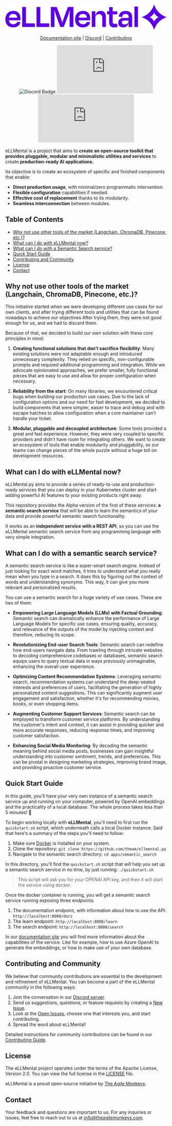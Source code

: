 ![eLLMental](website/static/img/logoellmental.png)

<div align="center">

[Documentation site](https://python.ellmental.com) | [Discord](https://discord.gg/34cBbvjjAx) | [Contributing](website/CONTRIBUTING.md)

</div>

<div align="center">

![Discord Badge](https://img.shields.io/discord/1130503844024029294)
![License Badge](https://img.shields.io/github/license/theam/ellmental.py)
![GitHub issues Badge](https://img.shields.io/github/issues/theam/ellmental.py)

</div>

eLLMental is a project that aims to **create an open-source toolkit that provides pluggable, modular and minimalistic utilities and services** to create **production-ready AI applications.**

Its objective is to create an ecosystem of specific and finished components that enable:

- **Direct production usage**, with minimal/zero programmatic intervention.
- **Flexible configuration** capabilities if needed.
- **Effective cost of replacement** thanks to its modularity.
- **Seamless interconnection** between modules.

## Table of Contents

- [Why not use other tools of the market (Langchain, ChromaDB, Pinecone, etc.)?](#why-not-use-other-tools-of-the-market-langchain-chromadb-pinecone-etc)
- [What can I do with eLLMental now?](#what-can-i-do-with-ellmental-now)
- [What can I do with a Semantic Search service?](#what-can-i-do-with-a-semantic-search-service)
- [Quick Start Guide](#quick-start-guide)
- [Contributing and Community](#contributing-and-community)
- [License](#license)
- [Contact](#contact)

## Why not use other tools of the market (Langchain, ChromaDB, Pinecone, etc.)?

This initiative started when we were developing different use cases for our own clients, and after trying different tools and utilities that can be found nowadays to achieve our objectives
After trying them, they were not good enough for us, and we had to discard them.

Because of that, we decided to build our own solution with these core principles in mind:

1. **Creating functional solutions that don’t sacrifice flexibility**: Many existing solutions were not adaptable enough and introduced unnecessary complexity. They relied on specific, non-configurable prompts and required additional programming and integration. While we advocate opinionated approaches, we prefer smaller, fully functional pieces that are easy to use and allow for proper configuration when necessary.

2. **Reliability from the start**: On many libraries, we encountered critical bugs when building our production use cases. Due to the lack of configuration options and our need for fast development, we decided to build components that were simpler, easier to trace and debug and with escape hatches to allow configuration when a core maintainer can’t handle your ticket.

3. **Modular, pluggable and decoupled architecture**: Some tools provided a great and fast experience. However, they were very coupled to specific providers and didn’t have room for integrating others. We want to create an ecosystem of tools that enable modularity and pluggability, so our teams can change pieces of the whole puzzle without a huge toll on development resources.

## What can I do with eLLMental now?

eLLMental.py aims to provide a series of ready-to-use and production-ready services that you can deploy in your Kubernetes cluster and start adding powerful AI features to your existing products right away.

This repository provides the Alpha version of the first of these services: **a semantic search service** that will be able to learn the semantics of your data and provide powerful semantic search functionality.

It works as an **independent service with a REST API**, so you can use the eLLMental semantic search service from any programming language with very simple integration.

## What can I do with a semantic search service?

A semantic search service is like a super-smart search engine. Instead of just looking for exact word matches, it tries to understand what you really mean when you type in a search. It does this by figuring out the context of words and understanding synonyms. This way, it can give you more relevant and personalized results.

You can use a semantic search for a huge variety of use cases. These are two of them:

- **Empowering Large Language Models (LLMs) with Factual Grounding**: Semantic search can dramatically enhance the performance of Large Language Models for specific use cases, ensuring quality, accuracy, and relevance of the outputs of the model by injecting context and therefore, reducing its scope.

- **Revolutionizing End-user Search Tools**: Semantic search can redefine how end-users navigate data. From trawling through intricate websites to decoding comprehensive codebases or databases, semantic search equips users to query textual data in ways previously unimaginable, enhancing the overall user experience.

- **Optimizing Content Recommendation Systems**: Leveraging semantic search, recommendation systems can understand the deep-seated interests and preferences of users, facilitating the generation of highly personalized content suggestions. This can significantly augment user engagement and satisfaction, whether it's for recommending movies, books, or even shopping items.

- **Augmenting Customer Support Services**: Semantic search can be employed to transform customer service platforms. By understanding the customer's intent and context, it can assist in providing quicker and more accurate responses, reducing response times, and improving customer satisfaction.

- **Enhancing Social Media Monitoring**: By decoding the semantic meaning behind social media posts, businesses can gain insightful understanding into customer sentiment, trends, and preferences. This can be pivotal in designing marketing strategies, improving brand image, and providing proactive customer service.

## Quick Start Guide

In this guide, you'll have your very own instance of a semantic search service up and running on your computer,
powered by OpenAI embeddings and the practicality of a local database. The whole process takes less than 5 minutes! 🌈

To begin working locally with **eLLMental**, you'll need to first run the `quickstart.sh` script, which underneath calls
a local Docker instance. Said that here's a summary of the steps you'll need to follow:

1. Make sure [Docker](https://www.docker.com/) is installed on your system.
2. Clone the repository: `git clone https://github.com/theam/ellmental.py`
3. Navigate to the semantic search directory: `cd apps/semantic_search`

In this directory, you'll find the `quickstart.sh` script that will help you set up a semantic search service in no time, by
just running: `./quickstart.sh`

> This script will ask you for your OPENAI API key, and then it will start the service using
> docker.

Once the docker container is running, you will get a semantic search service running exposing three endpoints:

1. The documentation endpoint, with information about how to use the API: `http://localhost:8000/docs`
2. The learn endpoint: `http://localhost:8000/learn`
3. The search endpoint: `http://localhost:8000/search`

In our [documentation site](https://python.ellmental.com) you will find more information about the capabilities of the service. Like for example, how to use Azure OpenAI to generate the embeddings, or how to make use of your own database.

## Contributing and Community

We believe that community contributions are essential to the development and refinement of eLLMental. You can become a part of the eLLMental community in the following ways:

1. Join the conversation in our [Discord server](https://discord.gg/34cBbvjjAx).
2. Send us suggestions, questions, or feature requests by creating a [New Issue](https://github.com/theam/ellmental.py/issues/new).
3. Look at the [Open Issues](https://github.com/theam/ellmental.py/issues), choose one that interests you, and start contributing.
4. Spread the word about eLLMental!

Detailed instructions for community contributions can be found in our [Contributing Guide](website/CONTRIBUTING.md).

## License

The eLLMental project operates under the terms of the Apache License, Version 2.0. You can view the full license in the [LICENSE](LICENSE) file.

eLLMental is a proud open-source initiative by [The Agile Monkeys](https://www.theagilemonkeys.com/).

## Contact

Your feedback and questions are important to us. For any inquiries or issues, feel free to reach out to us at [info@theagilemonkeys.com](mailto:info@theagilemonkeys.com).
